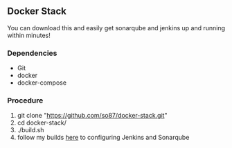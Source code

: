 ## Docker Stack
You can download this and easily get sonarqube and jenkins up and running within minutes!  

### Dependencies
  * Git
  * docker
  * docker-compose

### Procedure
  1. git clone "https://github.com/so87/docker-stack.git"
  2. cd docker-stack/
  3. ./build.sh
  4. follow my builds [here](https://github.com/so87/Home-Lab/blob/master/Configuration%20Guides.md) to configuring Jenkins and Sonarqube
